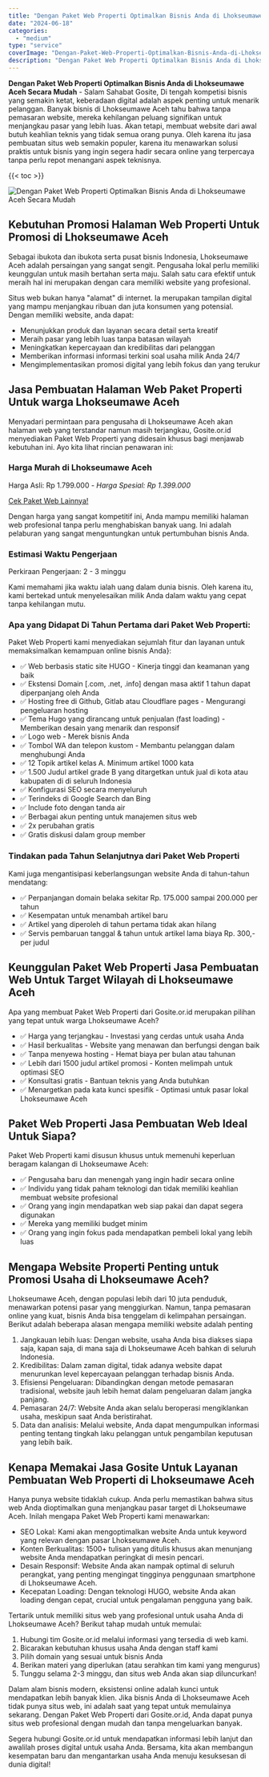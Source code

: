 ```yaml
---
title: "Dengan Paket Web Properti Optimalkan Bisnis Anda di Lhokseumawe Aceh Secara Mudah"
date: "2024-06-18"
categories: 
  - "medium"
type: "service"
coverImage: "Dengan-Paket-Web-Properti-Optimalkan-Bisnis-Anda-di-Lhokseumawe-Aceh-Secara-Mudah.png"
description: "Dengan Paket Web Properti Optimalkan Bisnis Anda di Lhokseumawe Aceh Secara Mudah. Segera hubungi Gosite.or.id untuk mendapatkan informasi lebih lanjut dan a..."
---
```


**Dengan Paket Web Properti Optimalkan Bisnis Anda di Lhokseumawe Aceh Secara Mudah** - Salam Sahabat Gosite, Di tengah kompetisi bisnis yang semakin ketat, keberadaan digital adalah aspek penting untuk menarik pelanggan. Banyak bisnis di Lhokseumawe Aceh tahu bahwa tanpa pemasaran website, mereka kehilangan peluang signifikan untuk menjangkau pasar yang lebih luas. Akan tetapi, membuat website dari awal butuh keahlian teknis yang tidak semua orang punya. Oleh karena itu jasa pembuatan situs web semakin populer, karena itu menawarkan solusi praktis untuk bisnis yang ingin segera hadir secara online yang terpercaya tanpa perlu repot menangani aspek teknisnya.

{{< toc >}}

![Dengan Paket Web Properti Optimalkan Bisnis Anda di Lhokseumawe Aceh Secara Mudah](/images/medium/Dengan-Paket-Web-Properti-Optimalkan-Bisnis-Anda-di-Lhokseumawe-Aceh-Secara-Mudah.png)

## Kebutuhan Promosi Halaman Web Properti Untuk Promosi di Lhokseumawe Aceh

Sebagai ibukota dan ibukota serta pusat bisnis Indonesia, Lhokseumawe Aceh adalah persaingan yang sangat sengit. Pengusaha lokal perlu memiliki keunggulan untuk masih bertahan serta maju. Salah satu cara efektif untuk meraih hal ini merupakan dengan cara memiliki website yang profesional.

Situs web bukan hanya "alamat" di internet. Ia merupakan tampilan digital yang mampu menjangkau ribuan dan juta konsumen yang potensial. Dengan memiliki website, anda dapat:

- Menunjukkan produk dan layanan secara detail serta kreatif
- Meraih pasar yang lebih luas tanpa batasan wilayah
- Meningkatkan kepercayaan dan kredibilitas dari pelanggan
- Memberikan informasi informasi terkini soal usaha milik Anda 24/7
- Mengimplementasikan promosi digital yang lebih fokus dan yang terukur

## Jasa Pembuatan Halaman Web Paket Properti Untuk warga Lhokseumawe Aceh

Menyadari permintaan para pengusaha di Lhokseumawe Aceh akan halaman web yang terstandar namun masih terjangkau, Gosite.or.id menyediakan Paket Web Properti yang didesain khusus bagi menjawab kebutuhan ini. Ayo kita lihat rincian penawaran ini:

### Harga Murah di Lhokseumawe Aceh

<a class="cta-button">Harga Asli: Rp 1.799.000 - <em>Harga Spesial: Rp 1.399.000</em></a>

<a href="/jasa-web/" class="cta-button">Cek Paket Web Lainnya!</a>

Dengan harga yang sangat kompetitif ini, Anda mampu memiliki halaman web profesional tanpa perlu menghabiskan banyak uang. Ini adalah pelaburan yang sangat menguntungkan untuk pertumbuhan bisnis Anda.

### Estimasi Waktu Pengerjaan

Perkiraan Pengerjaan: 2 - 3 minggu

Kami memahami jika waktu ialah uang dalam dunia bisnis. Oleh karena itu, kami bertekad untuk menyelesaikan milik Anda dalam waktu yang cepat tanpa kehilangan mutu.

### Apa yang Didapat Di Tahun Pertama dari Paket Web Properti:

Paket Web Properti kami menyediakan sejumlah fitur dan layanan untuk memaksimalkan kemampuan online bisnis Anda}:

- ✅ Web berbasis static site HUGO - Kinerja tinggi dan keamanan yang baik
- ✅ Ekstensi Domain \[.com, .net, .info\] dengan masa aktif 1 tahun dapat diperpanjang oleh Anda
- ✅ Hosting free di Github, Gitlab atau Cloudflare pages - Mengurangi pengeluaran hosting
- ✅ Tema Hugo yang dirancang untuk penjualan (fast loading) - Memberikan desain yang menarik dan responsif
- ✅ Logo web - Merek bisnis Anda
- ✅ Tombol WA dan telepon kustom - Membantu pelanggan dalam menghubungi Anda
- ✅ 12 Topik artikel kelas A. Minimum artikel 1000 kata
- ✅ 1.500 Judul artikel grade B yang ditargetkan untuk jual di kota atau kabupaten di di seluruh Indonesia
- ✅ Konfigurasi SEO secara menyeluruh
- ✅ Terindeks di Google Search dan Bing
- ✅ Include foto dengan tanda air
- ✅ Berbagai akun penting untuk manajemen situs web
- ✅ 2x perubahan gratis
- ✅ Gratis diskusi dalam group member

### Tindakan pada Tahun Selanjutnya dari Paket Web Properti

Kami juga mengantisipasi keberlangsungan website Anda di tahun-tahun mendatang:

- ✅ Perpanjangan domain belaka sekitar Rp. 175.000 sampai 200.000 per tahun
- ✅ Kesempatan untuk menambah artikel baru
- ✅ Artikel yang diperoleh di tahun pertama tidak akan hilang
- ✅ Servis pembaruan tanggal & tahun untuk artikel lama biaya Rp. 300,- per judul

## Keunggulan Paket Web Properti Jasa Pembuatan Web Untuk Target Wilayah di Lhokseumawe Aceh

Apa yang membuat Paket Web Properti dari Gosite.or.id merupakan pilihan yang tepat untuk warga Lhokseumawe Aceh?

- ✅ Harga yang terjangkau - Investasi yang cerdas untuk usaha Anda
- ✅ Hasil berkualitas - Website yang menawan dan berfungsi dengan baik
- ✅ Tanpa menyewa hosting - Hemat biaya per bulan atau tahunan
- ✅ Lebih dari 1500 judul artikel promosi - Konten melimpah untuk optimasi SEO
- ✅ Konsultasi gratis - Bantuan teknis yang Anda butuhkan
- ✅ Menargetkan pada kata kunci spesifik - Optimasi untuk pasar lokal Lhokseumawe Aceh

## Paket Web Properti Jasa Pembuatan Web Ideal Untuk Siapa?

Paket Web Properti kami disusun khusus untuk memenuhi keperluan beragam kalangan di Lhokseumawe Aceh:

- ✅ Pengusaha baru dan menengah yang ingin hadir secara online
- ✅ Individu yang tidak paham teknologi dan tidak memiliki keahlian membuat website profesional
- ✅ Orang yang ingin mendapatkan web siap pakai dan dapat segera digunakan
- ✅ Mereka yang memiliki budget minim
- ✅ Orang yang ingin fokus pada mendapatkan pembeli lokal yang lebih luas

## Mengapa Website Properti Penting untuk Promosi Usaha di Lhokseumawe Aceh?

Lhokseumawe Aceh, dengan populasi lebih dari 10 juta penduduk, menawarkan potensi pasar yang menggiurkan. Namun, tanpa pemasaran online yang kuat, bisnis Anda bisa tenggelam di kelimpahan persaingan. Berikut adalah beberapa alasan mengapa memiliki website adalah penting

1. Jangkauan lebih luas: Dengan website, usaha Anda bisa diakses siapa saja, kapan saja, di mana saja di Lhokseumawe Aceh bahkan di seluruh Indonesia.
2. Kredibilitas: Dalam zaman digital, tidak adanya website dapat menurunkan level kepercayaan pelanggan terhadap bisnis Anda.
3. Efisiensi Pengeluaran: Dibandingkan dengan metode pemasaran tradisional, website jauh lebih hemat dalam pengeluaran dalam jangka panjang.
4. Pemasaran 24/7: Website Anda akan selalu beroperasi mengiklankan usaha, meskipun saat Anda beristirahat.
5. Data dan analisis: Melalui website, Anda dapat mengumpulkan informasi penting tentang tingkah laku pelanggan untuk pengambilan keputusan yang lebih baik.

## Kenapa Memakai Jasa Gosite Untuk Layanan Pembuatan Web Properti di Lhokseumawe Aceh

Hanya punya website tidaklah cukup. Anda perlu memastikan bahwa situs web Anda dioptimalkan guna menjangkau pasar target di Lhokseumawe Aceh. Inilah mengapa Paket Web Properti kami menawarkan:

- SEO Lokal: Kami akan mengoptimalkan website Anda untuk keyword yang relevan dengan pasar Lhokseumawe Aceh.
- Konten Berkualitas: 1500+ tulisan yang ditulis khusus akan menunjang website Anda mendapatkan peringkat di mesin pencari.
- Desain Responsif: Website Anda akan nampak optimal di seluruh perangkat, yang penting mengingat tingginya penggunaan smartphone di Lhokseumawe Aceh.
- Kecepatan Loading: Dengan teknologi HUGO, website Anda akan loading dengan cepat, crucial untuk pengalaman pengguna yang baik.

Tertarik untuk memiliki situs web yang profesional untuk usaha Anda di Lhokseumawe Aceh? Berikut tahap mudah untuk memulai:

1. Hubungi tim Gosite.or.id melalui informasi yang tersedia di web kami.
2. Bicarakan kebutuhan khusus usaha Anda dengan staff kami
3. Pilih domain yang sesuai untuk bisnis Anda
4. Berikan materi yang diperlukan (atau serahkan tim kami yang mengurus)
5. Tunggu selama 2-3 minggu, dan situs web Anda akan siap diluncurkan!

Dalam alam bisnis modern, eksistensi online adalah kunci untuk mendapatkan lebih banyak klien. Jika bisnis Anda di Lhokseumawe Aceh tidak punya situs web, ini adalah saat yang tepat untuk memulainya sekarang. Dengan Paket Web Properti dari Gosite.or.id, Anda dapat punya situs web profesional dengan mudah dan tanpa mengeluarkan banyak.

Segera hubungi Gosite.or.id untuk mendapatkan informasi lebih lanjut dan awalilah proses digital untuk usaha Anda. Bersama, kita akan membangun kesempatan baru dan mengantarkan usaha Anda menuju kesuksesan di dunia digital!